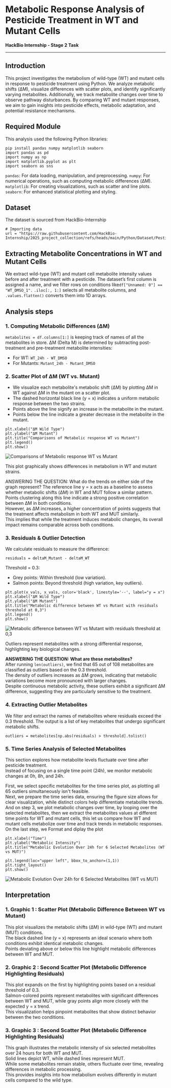 # **Metabolic Response Analysis of Pesticide Treatment in WT and Mutant Cells** 

**HackBio Internship - Stage 2 Task**

---
## **Introduction**
This project investigates the metabolism of wild-type (WT) and mutant cells in response to pesticide treatment using Python. We analyze metabolic shifts (ΔM), visualize differences with scatter plots, and identify significantly varying metabolites. Additionally, we track metabolite changes over time to observe pathway disturbances. By comparing WT and mutant responses, we aim to gain insights into pesticide effects, metabolic adaptation, and potential resistance mechanisms.

## **Required Module**
This analysis used the following Python libraries:
```
pip install pandas numpy matplotlib seaborn
import pandas as pd
import numpy as np
import matplotlib.pyplot as plt
import seaborn as sns
```
`pandas`: For data loading, manipulation, and preprocessing.
`numpy`: For numerical operations, such as computing metabolic differences (ΔM).
`matplotlib`: For creating visualizations, such as scatter and line plots.
`seaborn`: For enhanced statistical plotting and styling.

## **Dataset**
The dataset is sourced from HackBio-Internship 
```
# Importing data
url = "https://raw.githubusercontent.com/HackBio-Internship/2025_project_collection/refs/heads/main/Python/Dataset/Pesticide_treatment_data.txt"
```
## **Extracting Metabolite Concentrations in WT and Mutant Cells**
We extract wild-type (WT) and mutant cell metabolite intensity values before and after treatment with a pesticide.
The dataset’s first column is assigned a name, and we filter rows on conditions like`df["Unnamed: 0"] == "WT_DMSO_1".`
`.iloc[:, 1:]` selects all metabolite columns, and `.values.flatten()` converts them into 1D arrays.

## **Analysis steps**

### **1. Computing Metabolic Differences (ΔM)**
`metabolites = df.columns[1:]` is keeping track of names of all the metabolites in store.
ΔM (Delta M) is determined by subtracting post-treatment and pre-treatment metabolite intensities: 
  - For WT: `WT_24h - WT_DMSO`
  - For Mutants: `Mutant_24h - Mutant_DMSO`

### **2. Scatter Plot of ΔM (WT vs. Mutant)**
- We visualize each metabolite's metabolic shift (ΔM) by plotting ΔM in WT against ΔM in the mutant on a scatter plot.  
- The dashed horizontal black line (y = x) indicates a uniform metabolic response between the two strains.  
- Points above the line signify an increase in the metabolite in the mutant.  
- Points below the line indicate a greater decrease in the metabolite in the mutant.
```
plt.xlabel("ΔM Wild Type")
plt.ylabel("ΔM Mutant")
plt.title("Comparisons of Metabolic response WT vs Mutant")
plt.legend()
plt.show()
```

![Comparisons of Metabolic response WT vs Mutant](figures/scatter_plot.png)

This plot graphically shows differences in metabolism in WT and mutant strains.

ANSWERING THE QUESTION: What do the trends on either side of the graph represent?
The reference line y = x acts as a baseline to assess whether metabolic shifts (ΔM) in WT and MUT follow a similar pattern.  
Points clustering along this line indicate a strong positive correlation between ΔM in both conditions.  
However, as ΔM increases, a higher concentration of points suggests that the treatment affects metabolism in both WT and MUT similarly.  
This implies that while the treatment induces metabolic changes, its overall impact remains comparable across both conditions.

### **3. Residuals & Outlier Detection**
We calculate residuals to measure the difference:
```
residuals = deltaM_Mutant - deltaM_WT
```
Threshold = 0.3:
- Grey points: Within threshold (low variation).
- Salmon points: Beyond threshold (high variation, key outliers).
```
plt.plot(x_vals, x_vals, color='black', linestyle='--', label="y = x")
plt.xlabel("ΔM Wild Type")
plt.ylabel("ΔM Mutant")
plt.title("Metabolic difference between WT vs Mutant with residuals threshold at 0,3")
plt.legend()
plt.show()
```

![Metabolic difference between WT vs Mutant with residuals threshold at 0,3](figures/residuals_plot.png)

Outliers represent metabolites with a strong differential response, highlighting key biological changes.  

**ANSWERING THE QUESTION: What are these metabolites?**  
After running `len(outliers)`, we find that 65 out of 108 metabolites are classified as outliers based on the 0.3 threshold.  
The density of outliers increases as ΔM grows, indicating that metabolic variations become more pronounced with larger changes.  
Despite continuous metabolic activity, these outliers exhibit a significant ΔM difference, suggesting they are particularly sensitive to the treatment.

### **4. Extracting Outlier Metabolites**
We filter and extract the names of metabolites where residuals exceed the 0.3 threshold.
The output is a list of key metabolites that undergo significant metabolic shifts.
```
outliers = metabolites[np.abs(residuals) > threshold].tolist()
```
### **5. Time Series Analysis of Selected Metabolites**
This section explores how metabolite levels fluctuate over time after pesticide treatment.  
Instead of focusing on a single time point (24h), we monitor metabolic changes at 0h, 8h, and 24h.  

First, we select specific metabolites for the time series plot, as plotting all 65 outliers simultaneously isn't feasible.  
Next, we prepare the time series data, ensuring the figure size allows for clear visualization, while distinct colors help differentiate metabolite trends.<br/>
And on step 3, we plot metabolic changes over time, by looping over the selected metabolites, then we extract the metabolites values at different time points for WT and mutant cells, this let us compare how WT and mutant cells metabolize over time and track trends in metabolic responses.<br/>
On the last step, we Format and diplay the plot 
```
plt.xlabel("Time")
plt.ylabel("Metabolic Intensity")
plt.title("Metabolic Evolution Over 24h for 6 Selected Metabolites (WT vs MUT)")

plt.legend(loc="upper left", bbox_to_anchor=(1,1))
plt.tight_layout()  
plt.show()
```

![Metabolic Evolution Over 24h for 6 Selected Metabolites (WT vs MUT)](figures/metabolic_evolution.png)

## Interpretation 
### **1. Graphic 1 : Scatter Plot (Metabolic Difference Between WT vs Mutant)**
This plot visualizes the metabolic shifts (ΔM) in wild-type (WT) and mutant (MUT) conditions.  
The black dashed line (y = x) represents an ideal scenario where both conditions exhibit identical metabolic changes.  
Points deviating above or below this line highlight metabolic differences between WT and MUT.

### **2. Graphic 2 : Second Scatter Plot (Metabolic Difference Highlighting Residuals)**
This plot expands on the first by highlighting points based on a residual threshold of 0.3.  
Salmon-colored points represent metabolites with significant differences between WT and MUT, while gray points align more closely with the expected y = x trend.  
This visualization helps pinpoint metabolites that show distinct behavior between the two conditions.

### **3. Graphic 3 : Second Scatter Plot (Metabolic Difference Highlighting Residuals)**
This graph illustrates the metabolic intensity of six selected metabolites over 24 hours for both WT and MUT.  
Solid lines depict WT, while dashed lines represent MUT.  
While some metabolites remain stable, others fluctuate over time, revealing differences in metabolic processing.  
This provides insights into how metabolism evolves differently in mutant cells compared to the wild type.
